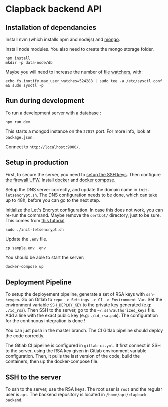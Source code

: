 Clapback backend API
====================

## Installation of dependancies

Install nvm (which installs npm and nodejs) and
[mongo](https://docs.mongodb.com/manual/tutorial/install-mongodb-on-ubuntu/).

Install node modules. You also need to create the mongo storage folder.

```shell script
npm install
mkdir -p data-node/db
```

Maybe you will need to increase the number of [file watchers](https://github.com/guard/listen/wiki/Increasing-the-amount-of-inotify-watchers#the-technical-details), with:

```shell script
echo fs.inotify.max_user_watches=524288 | sudo tee -a /etc/sysctl.conf && sudo sysctl -p
```

## Run during development

To run a development server with a database :

```shell script
npm run dev
```

This starts a mongod instance on the `27017` port. For more info, look at `package.json`.

Connect to `http://localhost:9000/`.

## Setup in production

First, to secure the server, you need to [setup the SSH keys](https://www.digitalocean.com/community/tutorial_collections/how-to-set-up-ssh-keys).
Then configure [the firewall UFW](https://www.digitalocean.com/community/tutorials/how-to-set-up-a-firewall-with-ufw-on-ubuntu-20-04).
Install [docker](https://docs.docker.com/engine/install/ubuntu/) and [docker compose](https://docs.docker.com/compose/install/).

Setup the DNS server correctly, and update the domain name in `init-letsencrypt.sh`.
The DNS configuration needs to be done, which can take up to 48h, before you can go to the next step.

Initialize the Let's Encrypt configuration. 
In case this does not work, you can re-run the command.
Maybe remove the `certbot/` directory, just to be sure.
This comes from [this tutorial](https://medium.com/@pentacent/nginx-and-lets-encrypt-with-docker-in-less-than-5-minutes-b4b8a60d3a71).
```shell script
sudo ./init-letsencrypt.sh
```

Update the `.env` file.
```shell script
cp sample.env .env
```

You should be able to start the server:
```shell script
docker-compose up
```

## Deployment Pipeline

To setup the deployement pipeline, generate a set of RSA keys with `ssh-keygen`.
Go on Gitlab to `repo -> Settings -> CI -> Environment Var`. Set the environment
variable `SSH_DEPLOY_KEY` to the private key generated (e.g: `./id_rsa`).
Then SSH to the server, go to the `~/.ssh/authorized_keys` file.
Add a line with the exact public key (e.g: `./id_rsa.pub`).
The configuration for the continuous integration is done !

You can just push in the master branch. The CI Gitlab pipeline should deploy the code correctly.

The Gitlab CI pipeline is configured in `gitlab-ci.yml`. It first connect in SSH to the server, using the RSA key given
in Gitlab environment variable configuration. Then, it pulls the last version of the code, build the containers, then
up the docker-compose file.

## SSH to the server

To ssh to the server, use the RSA keys. The root user is `root` and the regular user is `api`. 
The backend repository is located in `/home/api/clapback-backend`.